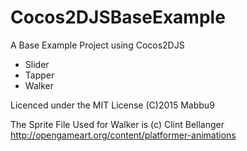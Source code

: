 # Cocos2DJSBaseExample
A Base Example Project using Cocos2DJS

* Slider
* Tapper
* Walker

Licenced under the MIT License
(C)2015 Mabbu9

The Sprite File Used for Walker is (c) Clint Bellanger 
http://opengameart.org/content/platformer-animations